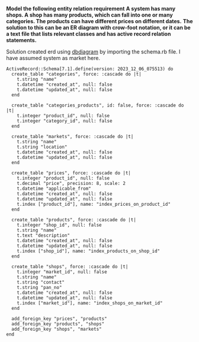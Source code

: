 
**Model the following entity relation requirement**
**A system has many shops. A shop has many products, which can fall into one or many categories. The products can have different prices on different dates.**
**The solution to this can be an ER diagram with crow-foot notation, or it can be a text file that lists relevant classes and has active record relation statements.**

Solution
created erd using [dbdiagram](https://dbdiagram.io/d/marketshop-657021b856d8064ca07ae832)
by importing the schema.rb file.
I have assumed system as market here.
```
ActiveRecord::Schema[7.1].define(version: 2023_12_06_075513) do
  create_table "categories", force: :cascade do |t|
    t.string "name"
    t.datetime "created_at", null: false
    t.datetime "updated_at", null: false
  end

  create_table "categories_products", id: false, force: :cascade do |t|
    t.integer "product_id", null: false
    t.integer "category_id", null: false
  end

  create_table "markets", force: :cascade do |t|
    t.string "name"
    t.string "location"
    t.datetime "created_at", null: false
    t.datetime "updated_at", null: false
  end

  create_table "prices", force: :cascade do |t|
    t.integer "product_id", null: false
    t.decimal "price", precision: 8, scale: 2
    t.datetime "applicable_from"
    t.datetime "created_at", null: false
    t.datetime "updated_at", null: false
    t.index ["product_id"], name: "index_prices_on_product_id"
  end

  create_table "products", force: :cascade do |t|
    t.integer "shop_id", null: false
    t.string "name"
    t.text "description"
    t.datetime "created_at", null: false
    t.datetime "updated_at", null: false
    t.index ["shop_id"], name: "index_products_on_shop_id"
  end

  create_table "shops", force: :cascade do |t|
    t.integer "market_id", null: false
    t.string "name"
    t.string "contact"
    t.string "pan_no"
    t.datetime "created_at", null: false
    t.datetime "updated_at", null: false
    t.index ["market_id"], name: "index_shops_on_market_id"
  end

  add_foreign_key "prices", "products"
  add_foreign_key "products", "shops"
  add_foreign_key "shops", "markets"
end
```
